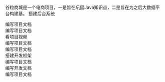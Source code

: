 谷粒商城是一个电商项目，一是旨在巩固Java知识点，二是旨在为之后大数据平台构建基。
搭建后台系统

编写项目文档  
编写项目文档  
看项目视频    
编写项目文档  
编写项目文档  
搭建开发框架  
编写项目文档  
编写开发文档  
编写项目文档

